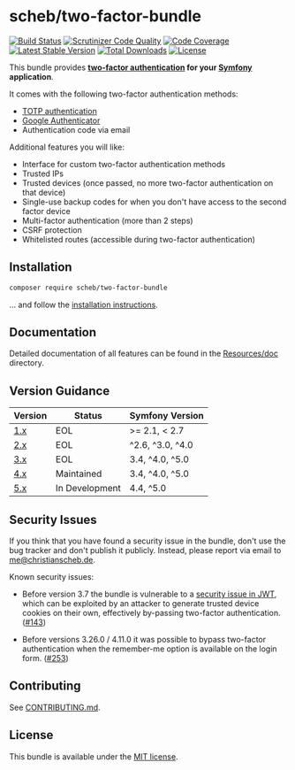scheb/two-factor-bundle
=======================

[![Build Status](https://travis-ci.org/scheb/two-factor-bundle.svg?branch=master)](https://travis-ci.org/scheb/two-factor-bundle)
[![Scrutinizer Code Quality](https://scrutinizer-ci.com/g/scheb/two-factor-bundle/badges/quality-score.png?b=master)](https://scrutinizer-ci.com/g/scheb/two-factor-bundle/?branch=master)
[![Code Coverage](https://scrutinizer-ci.com/g/scheb/two-factor-bundle/badges/coverage.png?b=master)](https://scrutinizer-ci.com/g/scheb/two-factor-bundle/?branch=master)
[![Latest Stable Version](https://poser.pugx.org/scheb/two-factor-bundle/v/stable.svg)](https://packagist.org/packages/scheb/two-factor-bundle)
[![Total Downloads](https://poser.pugx.org/scheb/two-factor-bundle/downloads)](https://packagist.org/packages/scheb/two-factor-bundle)
[![License](https://poser.pugx.org/scheb/two-factor-bundle/license.svg)](https://packagist.org/packages/scheb/two-factor-bundle)

This bundle provides **[two-factor authentication](https://en.wikipedia.org/wiki/Multi-factor_authentication) for your
[Symfony](https://symfony.com/) application**.

It comes with the following two-factor authentication methods:

- [TOTP authentication](https://en.wikipedia.org/wiki/Time-based_One-time_Password_algorithm)
- [Google Authenticator](https://en.wikipedia.org/wiki/Google_Authenticator)
- Authentication code via email

Additional features you will like:

- Interface for custom two-factor authentication methods
- Trusted IPs
- Trusted devices (once passed, no more two-factor authentication on that device)
- Single-use backup codes for when you don't have access to the second factor device
- Multi-factor authentication (more than 2 steps)
- CSRF protection
- Whitelisted routes (accessible during two-factor authentication)

Installation
-------------

```bash
composer require scheb/two-factor-bundle
```

... and follow the [installation instructions](Resources/doc/installation.md).

Documentation
-------------
Detailed documentation of all features can be found in the [Resources/doc](Resources/doc/index.md) directory.

Version Guidance
----------------

| Version        | Status         | Symfony Version  |
|----------------|----------------|------------------|
| [1.x][v1-repo] | EOL            | >= 2.1, < 2.7    |
| [2.x][v2-repo] | EOL            | ^2.6, ^3.0, ^4.0 |
| [3.x][v3-repo] | EOL            | 3.4, ^4.0, ^5.0  |
| [4.x][v4-repo] | Maintained     | 3.4, ^4.0, ^5.0  |
| [5.x][v5-repo] | In Development | 4.4, ^5.0        |

[v1-repo]: https://github.com/scheb/two-factor-bundle/tree/1.x
[v2-repo]: https://github.com/scheb/two-factor-bundle/tree/2.x
[v3-repo]: https://github.com/scheb/two-factor-bundle/tree/3.x
[v4-repo]: https://github.com/scheb/two-factor-bundle/tree/master
[v5-repo]: https://github.com/scheb/2fa/tree/master

Security Issues
---------------
If you think that you have found a security issue in the bundle, don't use the bug tracker and don't publish it
publicly. Instead, please report via email to me@christianscheb.de.

Known security issues:

- Before version 3.7 the bundle is vulnerable to a
[security issue in JWT](https://auth0.com/blog/critical-vulnerabilities-in-json-web-token-libraries/), which can be
exploited by an attacker to generate trusted device cookies on their own, effectively by-passing two-factor
authentication. ([#143](https://github.com/scheb/two-factor-bundle/issues/143))

- Before versions 3.26.0 / 4.11.0 it was possible to bypass two-factor authentication when the remember-me option is
available on the login form. ([#253](https://github.com/scheb/two-factor-bundle/issues/253))

Contributing
------------

See [CONTRIBUTING.md](CONTRIBUTING.md).

License
-------
This bundle is available under the [MIT license](LICENSE).
